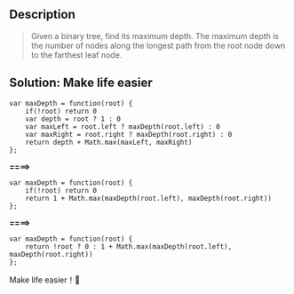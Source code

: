 ## Description
>Given a binary tree, find its maximum depth.
The maximum depth is the number of nodes along the longest path from the root node down to the farthest leaf node.
## Solution: Make life easier

```
var maxDepth = function(root) {
    if(!root) return 0
    var depth = root ? 1 : 0
    var maxLeft = root.left ? maxDepth(root.left) : 0 
    var maxRight = root.right ? maxDepth(root.right) : 0
    return depth + Math.max(maxLeft, maxRight)
};
```
**====>**
```
var maxDepth = function(root) {
    if(!root) return 0
    return 1 + Math.max(maxDepth(root.left), maxDepth(root.right))
};
```
**====>**
```
var maxDepth = function(root) {
    return !root ? 0 : 1 + Math.max(maxDepth(root.left), maxDepth(root.right))
};
```

Make life easier！💅